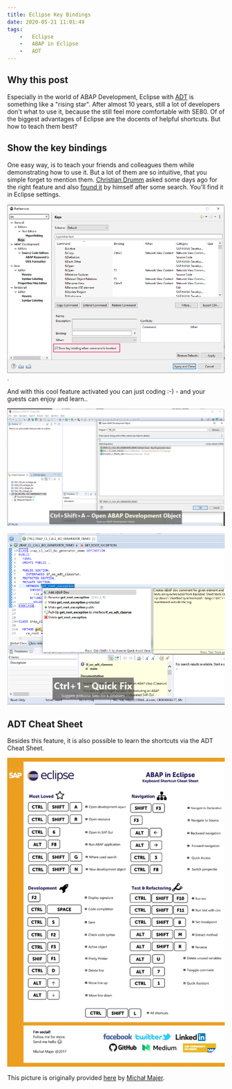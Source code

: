 ```yaml
---
title: Eclipse Key Bindings
date: 2020-05-21 11:01:49
tags:
    -   Eclipse
    -   ABAP in Eclipse
    -   ADT
---
```

## Why this post

Especially in the world of ABAP Development, Eclipse with [ADT](https://tools.hana.ondemand.com/#abap) is something like a "rising star". After almost 10 years, still a lot of developers don't what to use it, because the still feel more comfortable with SE80. Of of the biggest advantages of Eclipse are the docents of helpful shortcuts. But how to teach them best?

## Show the key bindings

One easy way, is to teach your friends and colleagues them while demonstrating how to use it. But a lot of them are so intuitive, that you simple forget to mention them. [Christian Drumm](https://twitter.com/ceedee666) asked some days ago for the right feature and also [found it](https://twitter.com/ceedee666/status/1261305549427281925?s=20) by himself after some search. You'll find it in Eclipse settings.

![Activate show of key bindings](Show-Eclipse-Key-Bindings/20200521.png).

And with this cool feature activated you can just coding :-) - and your guests can enjoy and learn..

![Open ABAP Development Object](Show-Eclipse-Key-Bindings/20200521a.png)

![Use ADT Quickfix](Show-Eclipse-Key-Bindings/20200521b.png)

## ADT Cheat Sheet

Besides this feature, it is also possible to learn the shortcuts via the ADT Cheat Sheet.

![ABAP in Eclipse Cheat Sheet](Show-Eclipse-Key-Bindings/20200521c.png)

This picture is originally provided [here](https://blogs.sap.com/2017/07/12/abap-in-eclipse-keyboard-shortcuts-you-cannot-miss-cheat-sheet/) by [Michał Majer](https://people.sap.com/majer.michal).
